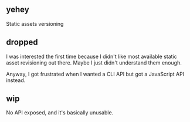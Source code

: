 ## yehey
Static assets versioning

## dropped
I was interested the first time because I didn't like most available static asset revisioning out there. Maybe I just didn't understand them enough.

Anyway, I got frustrated when I wanted a CLI API but got a JavaScript API instead.

## wip
No API exposed, and it's basically unusable.
